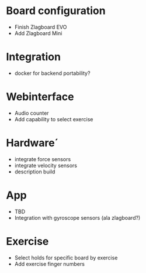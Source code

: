 # Board configuration
- Finish Zlagboard EVO
- Add Zlagboard Mini

# Integration
- docker for backend portability?

# Webinterface
- Audio counter
- Add capability to select exercise

# Hardware´
- integrate force sensors
- integrate velocity sensors
- description build

# App
- TBD
- Integration with gyroscope sensors (ala zlagboard?)

# Exercise
- Select holds for specific board by exercise
- Add exercise finger numbers
